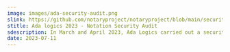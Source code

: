 ```yaml
---
image: images/ada-security-audit.png
slink: https://github.com/notaryproject/notaryproject/blob/main/security/reports/audit/ADA-notation-security-audit-23.pdf
stitle: Ada logics 2023 - Notation Security Audit
sdescription: In March and April 2023, Ada Logics carried out a security audit For Notation, Notation-go and Notation-core-go. The audit was a holistic audit involving threat modelling, manual auditing, fuzzing improvements and SLSA compliance review. This report details the findings from the audit.
date: 2023-07-11
---
```

